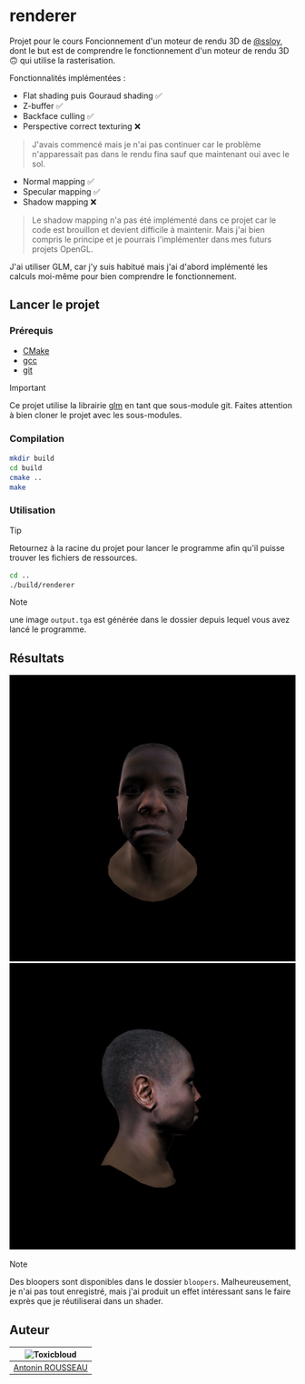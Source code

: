 # renderer

Projet pour le cours Foncionnement d'un moteur de rendu 3D de [@ssloy](https://github.com/ssloy), dont le but est de comprendre le fonctionnement d'un moteur de rendu 3D 🙃 qui utilise la rasterisation.

Fonctionnalités implémentées :
- Flat shading puis Gouraud shading ✅
- Z-buffer ✅
- Backface culling ✅
- Perspective correct texturing ❌
> J'avais commencé mais je n'ai pas continuer car le problème n'apparessait pas dans le rendu fina sauf que maintenant oui avec le sol.
- Normal mapping ✅
- Specular mapping ✅
- Shadow mapping ❌

> Le shadow mapping n'a pas été implémenté dans ce projet car le code est brouillon et devient difficile à maintenir. Mais j'ai bien compris le principe et je pourrais l'implémenter dans mes futurs projets OpenGL.

J'ai utiliser GLM, car j'y suis habitué mais j'ai d'abord implémenté les calculs moi-même pour bien comprendre le fonctionnement.

## Lancer le projet

### Prérequis

- [CMake](https://cmake.org/)
- [gcc](https://gcc.gnu.org/)
- [git](https://git-scm.com/)

> [!IMPORTANT]
> Ce projet utilise la librairie [glm](https://github.com/g-truc/glm) en tant que sous-module git. Faites attention à bien cloner le projet avec les sous-modules.

### Compilation

```bash
mkdir build
cd build
cmake ..
make
```

### Utilisation

> [!TIP]
> Retournez à la racine du projet pour lancer le programme afin qu'il puisse trouver les fichiers de ressources.

```bash
cd ..
./build/renderer
```

> [!NOTE]
> une image `output.tga` est générée dans le dossier depuis lequel vous avez lancé le programme.

## Résultats

![Face](imgs/face.png)
![Profil](imgs/profil.png)

> [!NOTE]
> Des bloopers sont disponibles dans le dossier `bloopers`. Malheureusement, je n'ai pas tout enregistré, mais j'ai produit un effet intéressant sans le faire exprès que je réutiliserai dans un shader.

## Auteur
| ![Toxicbloud](https://avatars.githubusercontent.com/u/34874048?v=4) |
| :---: |
| [Antonin ROUSSEAU](https://github.com/toxicbloud) |
